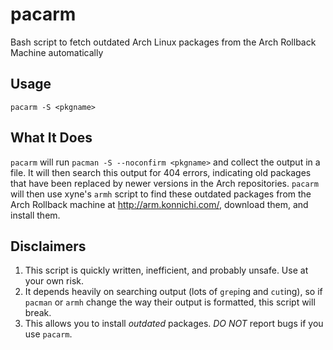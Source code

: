 pacarm
======

Bash script to fetch outdated Arch Linux packages from the Arch Rollback Machine automatically

Usage
-----

	pacarm -S <pkgname>

What It Does
------------

`pacarm` will run `pacman -S --noconfirm <pkgname>` and collect the output in a file. It will then search this output for 404 errors, indicating old packages that have been replaced by newer versions in the Arch repositories. `pacarm` will then use xyne's `armh` script to find these outdated packages from the Arch Rollback machine at http://arm.konnichi.com/, download them, and install them.

Disclaimers
-----------

1. This script is quickly written, inefficient, and probably unsafe. Use at your own risk.
2. It depends heavily on searching output (lots of `grep`ing and `cut`ing), so if `pacman` or `armh` change the way their output is formatted, this script will break.
3. This allows you to install *outdated* packages. *DO NOT* report bugs if you use `pacarm`.
